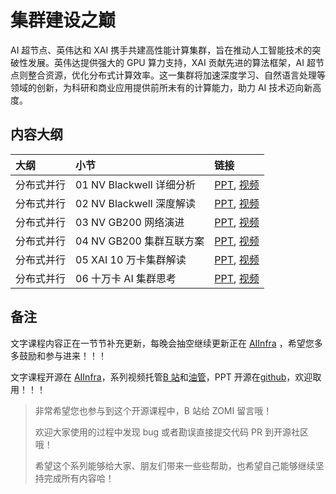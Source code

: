 <!--Copyright © ZOMI 适用于[License](https://github.com/Infrasys-AI/AIInfra)版权许可-->

# 集群建设之巅

AI 超节点、英伟达和 XAI 携手共建高性能计算集群，旨在推动人工智能技术的突破性发展。英伟达提供强大的 GPU 算力支持，XAI 贡献先进的算法框架，AI 超节点则整合资源，优化分布式计算效率。这一集群将加速深度学习、自然语言处理等领域的创新，为科研和商业应用提供前所未有的计算能力，助力 AI 技术迈向新高度。

## 内容大纲

| 大纲 | 小节 | 链接|
|:-- |:-- |:-- |
| 分布式并行 | 01 NV Blackwell 详细分析  | [PPT](./01Evolution.pdf), [视频](https://www.bilibili.com/video/BV1iT6TYXE25) |
| 分布式并行 | 02 NV Blackwell 深度解读  | [PPT](./02Details.pdf), [视频](https://www.bilibili.com/video/BV1EczyYbEfE) |
| 分布式并行 | 03 NV GB200 网络演进  | [PPT](./03Network.pdf), [视频](https://www.bilibili.com/video/BV1Vgi2YJEk7) |
| 分布式并行 | 04 NV GB200 集群互联方案  | [PPT](./04Cluster.pdf), [视频](https://www.bilibili.com/video/BV1uaiXYbE5h) |
| 分布式并行 | 05 XAI 10 万卡集群解读  | [PPT](./05XAI.pdf), [视频](https://www.bilibili.com/video/BV1Mui6YdE6s) |
| 分布式并行 | 06 十万卡 AI 集群思考  | [PPT](./06Thought.pdf), [视频](https://www.bilibili.com/video/BV16MqsYNExP) |

## 备注

文字课程内容正在一节节补充更新，每晚会抽空继续更新正在 [AIInfra](https://infrasys-ai.github.io/aiinfra-docs) ，希望您多多鼓励和参与进来！！！

文字课程开源在 [AIInfra](https://infrasys-ai.github.io/aiinfra-docs)，系列视频托管[B 站](https://space.bilibili.com/517221395)和[油管](https://www.youtube.com/@ZOMI666/playlists)，PPT 开源在[github](https://github.com/Infrasys-AI/AIInfra)，欢迎取用！！！

> 非常希望您也参与到这个开源课程中，B 站给 ZOMI 留言哦！
>
> 欢迎大家使用的过程中发现 bug 或者勘误直接提交代码 PR 到开源社区哦！
>
> 希望这个系列能够给大家、朋友们带来一些些帮助，也希望自己能够继续坚持完成所有内容哈！
